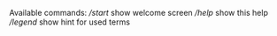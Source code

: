 Available commands:
*/start* show welcome screen
*/help* show this help
*/legend* show hint for used terms
